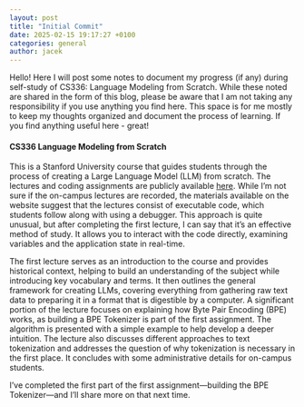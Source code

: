 ```yaml
---
layout: post
title: "Initial Commit"
date: 2025-02-15 19:17:27 +0100
categories: general
author: jacek
---
```


Hello! Here I will post some notes to document my progress (if any) during self-study of CS336: Language Modeling from Scratch. While these noted are shared in the form of this blog,
please be aware that I am not taking any responsibility if you use anything you find here. This space is for me mostly to keep my thoughts organized and document the process of learning. If you find anything useful here - great!

#### CS336 Language Modeling from Scratch

This is a Stanford University course that guides students through the process of creating a Large Language Model (LLM) from scratch. The lectures and coding assignments are publicly available [here](https://github.com/stanford-cs336/spring2024-lectures/tree/main). While I’m not sure if the on-campus lectures are recorded, the materials available on the website suggest that the lectures consist of executable code, which students follow along with using a debugger. This approach is quite unusual, but after completing the first lecture, I can say that it’s an effective method of study. It allows you to interact with the code directly, examining variables and the application state in real-time.

The first lecture serves as an introduction to the course and provides historical context, helping to build an understanding of the subject while introducing key vocabulary and terms. It then outlines the general framework for creating LLMs, covering everything from gathering raw text data to preparing it in a format that is digestible by a computer. A significant portion of the lecture focuses on explaining how Byte Pair Encoding (BPE) works, as building a BPE Tokenizer is part of the first assignment. The algorithm is presented with a simple example to help develop a deeper intuition. The lecture also discusses different approaches to text tokenization and addresses the question of why tokenization is necessary in the first place. It concludes with some administrative details for on-campus students.

I’ve completed the first part of the first assignment—building the BPE Tokenizer—and I’ll share more on that next time.
